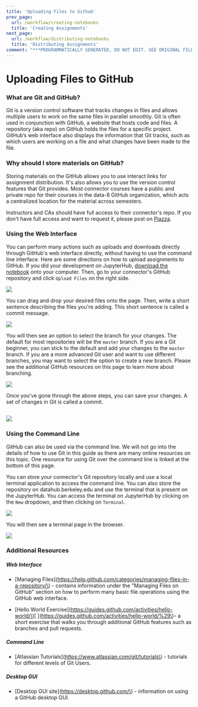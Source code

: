 ```yaml
---
title: 'Uploading Files to Github'
prev_page:
  url: /workflow/creating-notebooks
  title: 'Creating Assignments'
next_page:
  url: /workflow/distributing-notebooks
  title: 'Distributing Assignments'
comment: "***PROGRAMMATICALLY GENERATED, DO NOT EDIT. SEE ORIGINAL FILES IN /content***"
---
```

# Uploading Files to GitHub

### What are Git and GitHub?

Git is a version control software that tracks changes in files and allows multiple users to work on the same files in parallel smoothly. Git is often used in conjunction with GitHub, a website that hosts code and files. A repository \(aka repo\) on GitHub holds the files for a specific project. GitHub’s web interface also displays the information that Git tracks, such as which users are working on a file and what changes have been made to the file.

### Why should I store materials on GitHub?

Storing materials on the GitHub allows you to use interact links for assignment distribution. It's also allows you to use the version control features that Git provides. Most connector courses have a public and private repo for their courses in the data-8 GitHub organization, which acts a centralized location for the material across semesters.

Instructors and CAs should have full access to their connector's repo. If you don't have full access and want to request it, please post on [Piazza](https://piazza.com/berkeley/other/cs97).

### Using the Web Interface

You can perform many actions such as uploads and downloads directly through GitHub's web interface directly, without having to use the command line interface. Here are some directions on how to upload assignments to GitHub. If you did your development on JupyterHub, [download the notebook](https://gunjanbaid.gitbooks.io/dsep-guide/content/workflow/creating-notebooks.html#download-notebooks) onto your computer. Then, go to your connector's GitHub repository and click `Upload Files` on the right side.

![](https://cloud.githubusercontent.com/assets/8205702/23319695/89fa6484-fa8c-11e6-9d36-6b6782e2c383.png)

You can drag and drop your desired files onto the page. Then, write a short sentence describing the files you're adding. This short sentence is called a commit message.

![](https://cloud.githubusercontent.com/assets/8205702/23319707/9a4d26b4-fa8c-11e6-91e7-72eeef8bce86.png)

You will then see an option to select the branch for your changes. The default for most repositories will be the `master` branch. If you are a Git beginner, you can stick to the default and add your changes to the `master` branch. If you are a more advanced Git user and want to use different branches, you may want to select the option to create a new branch. Please see the additional GitHub resources on this page to learn more about branching.

![](https://cloud.githubusercontent.com/assets/8205702/23319711/9cf7b2da-fa8c-11e6-818e-c231b29a5040.png)

Once you've gone through the above steps, you can save your changes. A set of changes in Git is called a commit.

## ![](https://cloud.githubusercontent.com/assets/8205702/23319717/9f1fb81e-fa8c-11e6-86ae-074f2c11e9f5.png)

### Using the Command Line

GitHub can also be used via the command line. We will not go into the details of how to use Git in this guide as there are many online resources on this topic. One resource for using Git over the command line is linked at the bottom of this page.

You can store your connector's Git repository locally and use a local terminal application to access the command line. You can also store the repository on datahub.berkeley.edu and use the terminal that is present on the JupyterHub. You can access the terminal on JupyterHub by clicking on the `New` dropdown, and then clicking on `Terminal`.

![](https://cloud.githubusercontent.com/assets/8205702/23319236/9ca1a018-fa8a-11e6-8c3d-e5d084317ccc.png)

You will then see a terminal page in the browser.

![](https://cloud.githubusercontent.com/assets/8205702/23321085/a981a654-fa92-11e6-98e2-f64bf92600bc.png)

### Additional Resources

##### **Web Interface**

* [Managing Files](https://help.github.com/categories/managing-files-in-a-repository/\) - contains information under the "Managing Files on GitHub" section on how to perform many basic file operations using the GitHub web interface.

* [Hello World Exercise](https://guides.github.com/activities/hello-world/\)[ ](https://guides.github.com/activities/hello-world/%29\)- a short exercise that walks you through additional GitHub features such as branches and pull requests.

##### Command Line

* [Atlassian Tutorials](https://www.atlassian.com/git/tutorials\) - tutorials for different levels of Git Users.

##### Desktop GUI

* [Desktop GUI site](https://desktop.github.com/\) - information on using a GitHub desktop GUI.



